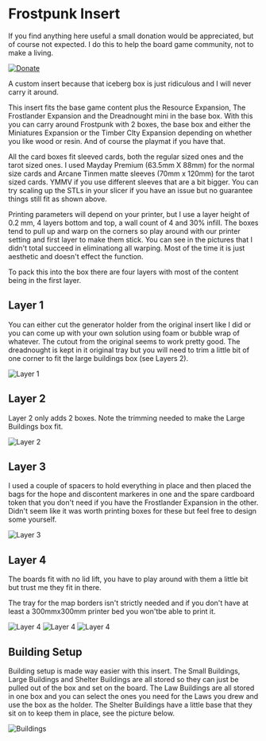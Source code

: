 # Frostpunk Insert

If you find anything here useful a small donation would be appreciated, but of course not expected. I do this to help the board game community, not to make a living. 

[![Donate](https://img.shields.io/badge/Donate-PayPal-green.svg)](https://www.paypal.com/donate/?hosted_button_id=8DHN9MQWWW8UJ)

A custom insert because that iceberg box is just ridiculous and I will never carry it around.

This insert fits the base game content plus the Resource Expansion, The Frostlander Expansion and the Dreadnought mini in the base box. With this you can carry around Frostpunk with 2 boxes, the base box and either the Miniatures Expansion or the Timber CIty Expansion depending on whether you like wood or resin. And of course the playmat if you have that.

All the card boxes fit sleeved cards, both the regular sized ones and the tarot sized ones.
I used Mayday Premium (63.5mm X 88mm) for the normal size cards and Arcane Tinmen matte sleeves (70mm x 120mm) for the tarot sized cards. YMMV if you use different sleeves that are a bit bigger. You can try scaling up the STLs in your slicer if you have an issue but no guarantee things still fit as shown above.

Printing parameters will depend on your printer, but I use a layer height of 0.2 mm, 4 layers bottom and top, a wall count of 4 and 30% infill. The boxes tend to pull up and warp on the corners so play around with our printer setting and first layer to make them stick. You can see in the pictures that I didn't total succeed in eliminationg all warping. Most of the time it is just aesthetic and doesn't effect the function. 

To pack this into the box there are four layers with most of the content being in the first layer.

## Layer 1

You can either cut the generator holder from the original insert like I did or you can come up with your own solution using foam or bubble wrap of whatever. The cutout from the original seems to work pretty good. The dreadnought is kept in it original tray but you will need to trim a little bit of one corner to fit the large buildings box (see Layers 2).

![Layer 1](https://github.com/bdyer64/BoardGameInserts/blob/main/Frostpunk/images/Layer1.png)

## Layer 2

Layer 2 only adds 2 boxes. Note the trimming needed to make the Large Buildings box fit.

![Layer 2](https://github.com/bdyer64/BoardGameInserts/blob/main/Frostpunk/images/Layer2.png)

## Layer 3

I used a couple of spacers to hold everything in place and then placed the bags for the hope and discontent markeres in one and the spare cardboard token that you don't need if you have the Frostlander Expansion in the other. Didn't seem like it was worth printing boxes for these but feel free to design some yourself.

![Layer 3](https://github.com/bdyer64/BoardGameInserts/blob/main/Frostpunk/images/Layer3.png)

## Layer 4

The boards fit with no lid lift, you have to play around with them a little bit but trust me they fit in there.

The tray for the map borders isn't strictly needed and if you don't have at least a 300mmx300mm printer bed you won'tbe able to print it. 

![Layer 4](https://github.com/bdyer64/BoardGameInserts/blob/main/Frostpunk/images/Layer4-1.png)
![Layer 4](https://github.com/bdyer64/BoardGameInserts/blob/main/Frostpunk/images/Layer4-2.png)
![Layer 4](https://github.com/bdyer64/BoardGameInserts/blob/main/Frostpunk/images/Layer4-3.png)

## Building Setup

Building setup is made way easier with this insert. The Small Buildings, Large Buildings and Shelter Buildings are all stored so they can just be pulled out of the box and set on the board. The Law Buildings are all stored in one box and you can select the ones you need for the Laws you drew and use the box as the holder. The Shelter Buildings have a little base that they sit on to keep them in place, see the picture below.

![Buildings](https://github.com/bdyer64/BoardGameInserts/blob/main/Frostpunk/images/Buildings.png)
